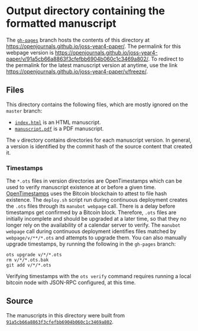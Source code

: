 # Output directory containing the formatted manuscript

The [`gh-pages`](https://github.com/openjournals/joss-year4-paper/tree/gh-pages) branch hosts the contents of this directory at <https://openjournals.github.io/joss-year4-paper/>.
The permalink for this webpage version is <https://openjournals.github.io/joss-year4-paper/v/91a5cb66a8863f3cfefbb6904b060c1c3469a802/>.
To redirect to the permalink for the latest manuscript version at anytime, use the link <https://openjournals.github.io/joss-year4-paper/v/freeze/>.

## Files

This directory contains the following files, which are mostly ignored on the `master` branch:

+ [`index.html`](index.html) is an HTML manuscript.
+ [`manuscript.pdf`](manuscript.pdf) is a PDF manuscript.

The `v` directory contains directories for each manuscript version.
In general, a version is identified by the commit hash of the source content that created it.

### Timestamps

The `*.ots` files in version directories are OpenTimestamps which can be used to verify manuscript existence at or before a given time.
[OpenTimestamps](https://opentimestamps.org/) uses the Bitcoin blockchain to attest to file hash existence.
The `deploy.sh` script run during continuous deployment creates the `.ots` files through its `manubot webpage` call.
There is a delay before timestamps get confirmed by a Bitcoin block.
Therefore, `.ots` files are initially incomplete and should be upgraded at a later time, so that they no longer rely on the availability of a calendar server to verify.
The `manubot webpage` call during continuous deployment identifies files matched by `webpage/v/**/*.ots` and attempts to upgrade them.
You can also manually upgrade timestamps, by running the following in the `gh-pages` branch:

```shell
ots upgrade v/*/*.ots
rm v/*/*.ots.bak
git add v/*/*.ots
```

Verifying timestamps with the `ots verify` command requires running a local bitcoin node with JSON-RPC configured, at this time.

## Source

The manuscripts in this directory were built from
[`91a5cb66a8863f3cfefbb6904b060c1c3469a802`](https://github.com/openjournals/joss-year4-paper/commit/91a5cb66a8863f3cfefbb6904b060c1c3469a802).

